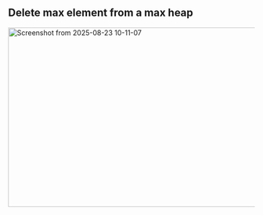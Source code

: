 ## Delete max element from a max heap


<img width="612" height="367" alt="Screenshot from 2025-08-23 10-11-07" src="https://github.com/user-attachments/assets/f30e7865-c1ad-44da-a653-721abb33fa7a" />
